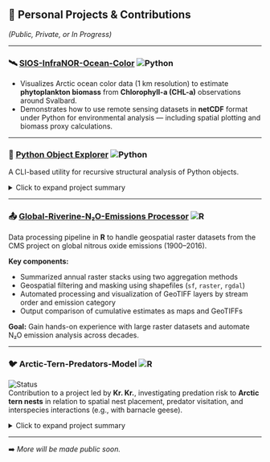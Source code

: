 
<!--
**ddu-rodwolf/ddu-rodwolf** is a ✨ _special_ ✨ repository because its `README.md` (this file) appears on your GitHub profile.

Here are some ideas to get you started:

- 🔭 I’m currently working on ...
- 🌱 I’m currently learning ...
- 👯 I’m looking to collaborate on ...
- 🤔 I’m looking for help with ...
- 💬 Ask me about ...
- 📫 How to reach me: ...
- 😄 Pronouns: ...
- ⚡ Fun fact: ...
-->

## 📁 Personal Projects & Contributions  
*(Public, Private, or In Progress)*

---

### 🛰️ [**SIOS-InfraNOR-Ocean-Color**](https://github.com/ddu-rodwolf/SIOS-InfraNOR-Ocean-Color) ![Python](https://img.shields.io/badge/language-Python-blue)

  - Visualizes Arctic ocean color data (1 km resolution) to estimate **phytoplankton biomass** from **Chlorophyll-a (CHL-a)** observations around Svalbard.
  - Demonstrates how to use remote sensing datasets in **netCDF** format under Python for environmental analysis — including spatial plotting and biomass proxy calculations.

---

### 🔧 [**Python Object Explorer**](https://github.com/ddu-rodwolf/Python-Object-Explorer) ![Python](https://img.shields.io/badge/language-Python-blue)
A CLI-based utility for recursive structural analysis of Python objects.  
<details>
<summary>Click to expand project summary</summary>
&nbsp;

This project provides a structured, richly formatted exploration of Python objects, suitable for researchers and developers working with unfamiliar libraries or dynamically generated code.

**Key features:**  
- 🔍 Deep introspection of objects, classes, modules, and inheritance chains  
- 🧩 Recursively traverses attributes and `__mro__`  
- 🌈 Colored, indented, and grouped output via [rich](https://github.com/Textualize/rich)  
- 📚 Markdown export and optional file output for documentation or sharing  
- 🧪 Usable within notebooks or as a shell utility  

Originally developed as a personal research tool to complement RE workflows and ontology inspection tasks.

**Project status:** 🧪 Internal project, preparing for publication  
**Tech stack:** 🔬 Python, `rich`, reflection tools, RE-friendly CLI

</details>

---

### 📤 [**Global-Riverine-N₂O-Emissions Processor**](https://github.com/ddu-rodwolf/Global-Riverine-N2O-Emissions)  ![R](https://img.shields.io/badge/language-R-blue)
Data processing pipeline in **R** to handle geospatial raster datasets from the CMS project on global nitrous oxide emissions (1900–2016).

**Key components:**  
- Summarized annual raster stacks using two aggregation methods  
- Geospatial filtering and masking using shapefiles (`sf`, `raster`, `rgdal`)  
- Automated processing and visualization of GeoTIFF layers by stream order and emission category  
- Output comparison of cumulative estimates as maps and GeoTIFFs  

**Goal:** Gain hands-on experience with large raster datasets and automate N₂O emission analysis across decades.

---

### 🐦 Arctic-Tern-Predators-Model ![R](https://img.shields.io/badge/language-R-blue)
![Status](https://img.shields.io/badge/status-private-yellow)  
Contribution to a project led by **Kr. Kr.**, investigating predation risk to **Arctic tern nests** in relation to spatial nest placement, predator visitation, and interspecies interactions (e.g., with barnacle geese).
<details>
<summary>Click to expand project summary</summary>
&nbsp;

🧠 The analytical approach and model architecture were conceived and developed by **Kr. Kr.**  
🧩 Contribution was provided through a utility that trialed parameter combinations — combining loops and convergence controls — to identify stable model configurations and resolve convergence issues.

**Key methods:**  
- Survival analysis using **Cox Proportional Hazards Models** with time-dependent covariates  
- Predator visitation modeled with **Zero-inflated Binomial GLMs**  
- Model fitting via **Maximum Likelihood Estimation**, selection using **AIC**  
- R packages: `survival`, `survminer`, `optim`  

**Focus:** Investigating how predator pressure varies with goose behavior and proximity to Arctic tern colonies.

</details>

---

➡️ *More will be made public soon.* <!-- — feel free to [get in touch](mailto:your.email@example.com) for details. -->

